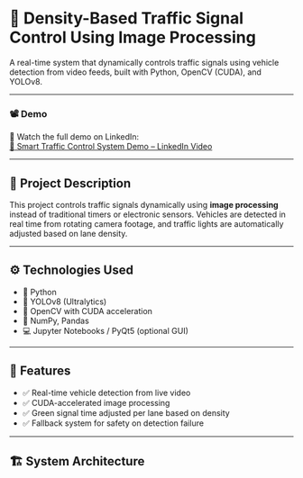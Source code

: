 # 🚦 Density-Based Traffic Signal Control Using Image Processing

A real-time system that dynamically controls traffic signals using vehicle detection from video feeds, built with Python, OpenCV (CUDA), and YOLOv8.

---

### 📽️ Demo

🚦 Watch the full demo on LinkedIn:  
[🔗 Smart Traffic Control System Demo – LinkedIn Video](https://www.linkedin.com/posts/alwin-hemanth-ks_smarttraffic-admindashboard-djangoproject-activity-7317804517218017281-t0oA?utm_source=share&utm_medium=member_desktop&rcm=ACoAAD2FL74BK3Uq2EF9GMHcO-Y5ABw5jjmFuqY)


---

## 🧠 Project Description

This project controls traffic signals dynamically using **image processing** instead of traditional timers or electronic sensors. Vehicles are detected in real time from rotating camera footage, and traffic lights are automatically adjusted based on lane density.

---

## ⚙️ Technologies Used

- 🐍 Python
- 🎯 YOLOv8 (Ultralytics)
- 🎥 OpenCV with CUDA acceleration
- 🧮 NumPy, Pandas
- 💻 Jupyter Notebooks / PyQt5 (optional GUI)

---

## 🚀 Features

- ✅ Real-time vehicle detection from live video
- ✅ CUDA-accelerated image processing
- ✅ Green signal time adjusted per lane based on density
- ✅ Fallback system for safety on detection failure

---

## 🏗️ System Architecture

